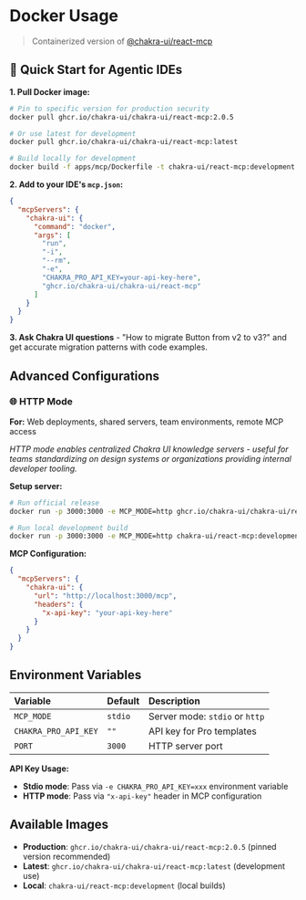# Docker Usage

> Containerized version of
> [@chakra-ui/react-mcp](https://www.npmjs.com/package/@chakra-ui/react-mcp)

## 🚀 Quick Start for Agentic IDEs

**1. Pull Docker image:**

```bash
# Pin to specific version for production security
docker pull ghcr.io/chakra-ui/chakra-ui/react-mcp:2.0.5

# Or use latest for development
docker pull ghcr.io/chakra-ui/chakra-ui/react-mcp:latest

# Build locally for development
docker build -f apps/mcp/Dockerfile -t chakra-ui/react-mcp:development .
```

**2. Add to your IDE's `mcp.json`:**

```json
{
  "mcpServers": {
    "chakra-ui": {
      "command": "docker",
      "args": [
        "run",
        "-i",
        "--rm",
        "-e",
        "CHAKRA_PRO_API_KEY=your-api-key-here",
        "ghcr.io/chakra-ui/chakra-ui/react-mcp"
      ]
    }
  }
}
```

**3. Ask Chakra UI questions** - "How to migrate Button from v2 to v3?" and get
accurate migration patterns with code examples.

## Advanced Configurations

### 🌐 HTTP Mode

**For:** Web deployments, shared servers, team environments, remote MCP access

_HTTP mode enables centralized Chakra UI knowledge servers - useful for teams
standardizing on design systems or organizations providing internal developer
tooling._

**Setup server:**

```bash
# Run official release
docker run -p 3000:3000 -e MCP_MODE=http ghcr.io/chakra-ui/chakra-ui/react-mcp

# Run local development build
docker run -p 3000:3000 -e MCP_MODE=http chakra-ui/react-mcp:development
```

**MCP Configuration:**

```json
{
  "mcpServers": {
    "chakra-ui": {
      "url": "http://localhost:3000/mcp",
      "headers": {
        "x-api-key": "your-api-key-here"
      }
    }
  }
}
```

## Environment Variables

| Variable             | Default | Description                    |
| :------------------- | :------ | :----------------------------- |
| `MCP_MODE`           | `stdio` | Server mode: `stdio` or `http` |
| `CHAKRA_PRO_API_KEY` | `""`    | API key for Pro templates      |
| `PORT`               | `3000`  | HTTP server port               |

**API Key Usage:**

- **Stdio mode**: Pass via `-e CHAKRA_PRO_API_KEY=xxx` environment variable
- **HTTP mode**: Pass via `"x-api-key"` header in MCP configuration

## Available Images

- **Production**: `ghcr.io/chakra-ui/chakra-ui/react-mcp:2.0.5` (pinned version
  recommended)
- **Latest**: `ghcr.io/chakra-ui/chakra-ui/react-mcp:latest` (development use)
- **Local**: `chakra-ui/react-mcp:development` (local builds)
